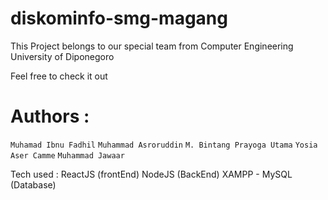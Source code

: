 # diskominfo-smg-magang
This Project belongs to our special team from Computer Engineering University of Diponegoro

Feel free to check it out

# Authors :
`Muhamad Ibnu Fadhil`
`Muhammad Asroruddin`
`M. Bintang Prayoga Utama`
`Yosia Aser Camme`
`Muhammad Jawaar`

Tech used :
ReactJS (frontEnd)
NodeJS (BackEnd)
XAMPP - MySQL (Database)
